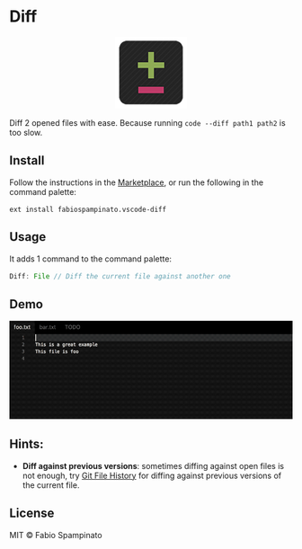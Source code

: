 # Diff

<p align="center">
	<img src="https://raw.githubusercontent.com/fabiospampinato/vscode-diff/master/resources/logo-128x128.png" alt="Logo">
</p>

Diff 2 opened files with ease. Because running `code --diff path1 path2` is too slow.

## Install

Follow the instructions in the [Marketplace](https://marketplace.visualstudio.com/items?itemName=fabiospampinato.vscode-diff), or run the following in the command palette:

```shell
ext install fabiospampinato.vscode-diff
```

## Usage

It adds 1 command to the command palette:

```js
Diff: File // Diff the current file against another one
```

## Demo

![Demo](resources/demo.gif)

## Hints:

- **Diff against previous versions**: sometimes diffing against open files is not enough, try [Git File History](https://marketplace.visualstudio.com/items?itemName=fabiospampinato.vscode-git-history) for diffing against previous versions of the current file.

## License

MIT © Fabio Spampinato
